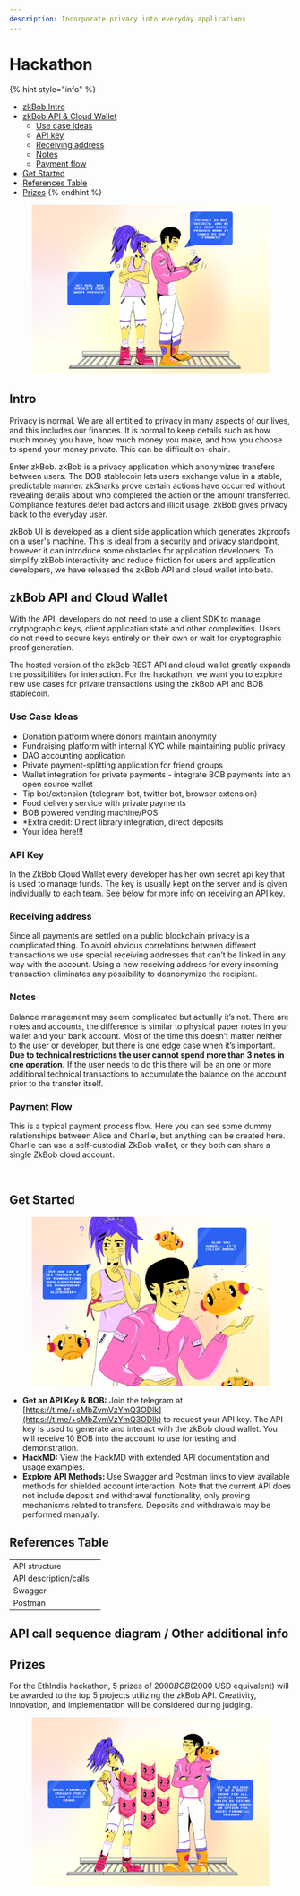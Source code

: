 ```yaml
---
description: Incorporate privacy into everyday applications
---
```


# Hackathon

{% hint style="info" %}
* [zkBob Intro](hackathon.md#intro)
* [zkBob API & Cloud Wallet](hackathon.md#zkbob-api-and-cloud-wallet)
  * [Use case ideas](hackathon.md#use-case-examples)
  * [API key](hackathon.md#api-key)
  * [Receiving address](hackathon.md#receiving-address)
  * [Notes](hackathon.md#notes)
  * [Payment flow](hackathon.md#payment-flow)
* [Get Started](hackathon.md#get-started)
* [References Table](hackathon.md#references-table)
* [Prizes](hackathon.md#prizes)
{% endhint %}

<figure><img src="../.gitbook/assets/bob-privacy.png" alt=""><figcaption></figcaption></figure>

## Intro

Privacy is normal. We are all entitled to privacy in many aspects of our lives, and this includes our finances. It is normal to keep details such as how much money you have, how much money you make, and how you choose to spend your money private. This can be difficult on-chain.

Enter zkBob. zkBob is a privacy application which anonymizes transfers between users. The BOB stablecoin lets users exchange value in a stable, predictable manner. zkSnarks prove certain actions have occurred without revealing details about who completed the action or the amount transferred. Compliance features deter bad actors and illicit usage. zkBob gives privacy back to the everyday user.&#x20;

zkBob UI is developed as a client side application which generates zkproofs on a user's machine. This is ideal from a security and privacy standpoint, however it can introduce some obstacles for application developers.  To simplify zkBob interactivity and reduce friction for users and application developers, we have released the zkBob API and cloud wallet into beta.&#x20;

## zkBob API and Cloud Wallet

With the API, developers do not need to use a client SDK to manage crytpographic keys, client application state and other complexities. Users do not need to secure keys entirely on their own or wait for cryptographic proof generation.&#x20;

The hosted version of the zkBob REST API and cloud wallet greatly expands the possibilities for interaction. For the hackathon, we want you to explore new use cases for private transactions using the zkBob API and BOB stablecoin.&#x20;

### Use Case Ideas

* Donation platform where donors maintain anonymity
* Fundraising platform with internal KYC while maintaining public privacy
* DAO accounting application
* Private payment-splitting application for friend groups
* Wallet integration for private payments - integrate BOB payments into an open source wallet
* Tip bot/extension (telegram bot, twitter bot, browser extension)
* Food delivery service with private payments
* BOB powered vending machine/POS
* \*Extra credit: Direct library integration, direct deposits
* Your idea here!!!

### API Key

In the ZkBob Cloud Wallet every developer has her own secret api key that is used to manage funds. The key is usually kept on the server and is given individually to each team. [See below](hackathon.md#get-started) for more info on receiving an API key.

### **Receiving address**

Since all payments are settled on a public blockchain privacy is a complicated thing. To avoid obvious correlations between different transactions we use special receiving addresses that can’t be linked in any way with the account. Using a new receiving address for every incoming transaction eliminates any possibility to deanonymize the recipient.

### **Notes**

Balance management may seem complicated but actually it’s not. There are notes and accounts, the difference is similar to physical paper notes in your wallet and your bank account. Most of the time this doesn’t matter neither to the user or developer, but there is one edge case when it’s important. **Due to technical restrictions the user cannot spend more than 3 notes in one operation.** If the user needs to do this there will be an one or more additional technical transactions to accumulate the balance on the account prior to the transfer itself.

### Payment Flow

This is a typical payment process flow. Here you can see some dummy relationships between Alice and Charlie, but anything can be created here. Charlie can use a self-custodial ZkBob wallet, or they both can share a single ZkBob cloud account.

<figure><img src="https://lh4.googleusercontent.com/Ui2B8RryXkWAd467o90_hq7AgXYKb30yml5KHnQjm2BUmZ8RDGHCDXjp6ddEckiGHyclnD2Tu4gnIoe_5rA7S8d19I1ImQ4hvTyntuVudDy58OX16sC8t0_G5Tb9HUMg2UQbr6BA_9czusxSvrRkDUmmzNRSFAHyJ77ne12ILjTKjUM1CJMS0uI-vC5L" alt=""><figcaption></figcaption></figure>

## Get Started

<figure><img src="../.gitbook/assets/2.png" alt=""><figcaption></figcaption></figure>

* **Get an API Key & BOB:** Join the telegram at [https://t.me/+sMbZvmVzYmQ3ODlk](https://t.me/+sMbZvmVzYmQ3ODlk) to request your API key. The API key is used to generate and interact with the zkBob cloud wallet. You will receive 10 BOB into the account to use for testing and demonstration.
* **HackMD:** View the HackMD with extended API documentation and usage examples.
* **Explore API Methods:** Use Swagger and Postman links to view available methods for shielded account interaction. Note that the current API does not include deposit and withdrawal functionality, only proving mechanisms related to transfers. Deposits and withdrawals may be performed manually.

## References Table

|                       |   |
| --------------------- | - |
| API structure         |   |
| API description/calls |   |
| Swagger               |   |
| Postman               |   |

## API call sequence diagram / Other additional info

## Prizes

For the EthIndia hackathon, 5 prizes of $2000 BOB ($2000 USD equivalent) will be awarded to the top 5 projects utilizing the zkBob API. Creativity, innovation, and implementation will be considered during judging.



<figure><img src="../.gitbook/assets/zkBob-3.png" alt=""><figcaption></figcaption></figure>



